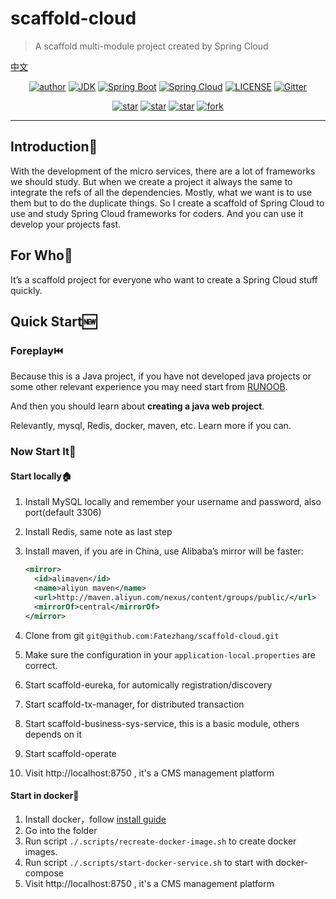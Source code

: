 # scaffold-cloud

> A scaffold multi-module project created by Spring Cloud

[中文](./docs/README.md)

<p align="center">
  <a href="http://zhangjiaheng.cn"><img alt="author" src="https://img.shields.io/badge/Author-ZhangJiaheng_Blog-blue.svg"/></a>
  <a href="https://www.oracle.com/technetwork/java/javase/downloads/index.html"><img alt="JDK" src="https://img.shields.io/badge/JDK-1.8+-orange.svg"/></a>
  <a href="https://docs.spring.io/spring-boot/docs/2.0.3.RELEASE/reference/html/"><img alt="Spring Boot" src="https://img.shields.io/badge/Spring Boot-2.1.4.RELEASE-brightgreen.svg"/></a>
  <a href="https://docs.spring.io/spring-boot/docs/2.0.3.RELEASE/reference/html/"><img alt="Spring Cloud" src="https://img.shields.io/badge/Spring Cloud-Greenwich.SR1-black.svg"/></a>
  <a href="https://github.com/Fatezhang/scaffold-cloud/blob/master/LICENSE"><img alt="LICENSE" src="https://img.shields.io/github/license/Fatezhang/scaffold-cloud.svg"/></a>  
  <a href="https://gitter.im/scaffold-cloud/community?utm_source=badge&utm_medium=badge&utm_campaign=pr-badge"><img alt="Gitter" src="https://badges.gitter.im/scaffold-cloud/community.svg"/></a>  
</p>


<p align="center">
  <a href="https://github.com/Fatezhang/scaffold-cloud/stargazers"><img alt="star" src="https://img.shields.io/github/stars/Fatezhang/scaffold-cloud.svg?label=Stars&style=social"/></a>
  <a href="https://github.com/Fatezhang/scaffold-cloud/network/members"><img alt="star" src="https://img.shields.io/github/forks/Fatezhang/scaffold-cloud.svg?label=Fork&style=social"/></a>
  <a href="https://github.com/Fatezhang/scaffold-cloud/watchers"><img alt="star" src="https://img.shields.io/github/watchers/Fatezhang/scaffold-cloud.svg?label=Watch&style=social"/></a>
  <a href='https://gitee.com/chennianfenglou/scaffold-cloud/stargazers'><img alt='fork' src='https://gitee.com/chennianfenglou/scaffold-cloud/badge/star.svg?theme=white'/></a>
</p>

---

## Introduction:notebook_with_decorative_cover:

With the development of the micro services, there are a lot of frameworks we should study. But when we create a project it always the same to integrate the refs of all the dependencies. Mostly, what we want is to use them but to do the duplicate things. So I create a scaffold of Spring Cloud to use and study Spring Cloud frameworks for coders. And you can use it develop your projects fast.

## For Who:information_desk_person:

It’s a scaffold project for everyone who want to create a Spring Cloud stuff quickly.

## Quick Start:new:

### Foreplay:previous_track_button:

Because this is a Java project, if you have not developed java projects or some other relevant experience  you may need start from [RUNOOB](https://www.runoob.com/java/java-tutorial.html).

And then you should learn about **creating a java web project**.

Relevantly, mysql, Redis, docker, maven, etc. Learn more if you can. 

### Now Start It:beginner:

#### Start locally:house:

1. Install MySQL locally and remember your username and password, also port(default 3306)

2. Install Redis, same note as last step

3. Install maven, if you are in China, use Alibaba’s mirror will be faster: 

   ```xml
   <mirror>
     <id>alimaven</id>
     <name>aliyun maven</name>
     <url>http://maven.aliyun.com/nexus/content/groups/public/</url>
     <mirrorOf>central</mirrorOf>        
   </mirror>
   ```

   

4. Clone from git `git@github.com:Fatezhang/scaffold-cloud.git`

5. Make sure the configuration in your `application-local.properties` are correct.

6. Start scaffold-eureka, for automically registration/discovery

7. Start scaffold-tx-manager, for distributed transaction

8. Start scaffold-business-sys-service, this is a basic module, others depends on it

9. Start scaffold-operate 

10. Visit http://localhost:8750 , it's a CMS management platform

#### Start in docker:nut_and_bolt:

1. Install docker，follow [install guide](https://docs.docker.com/install/)
2. Go into the folder
3. Run script `./.scripts/recreate-docker-image.sh` to create docker images.
4. Run script `./.scripts/start-docker-service.sh` to start with docker-compose
5. Visit http://localhost:8750 , it's a CMS management platform 




















